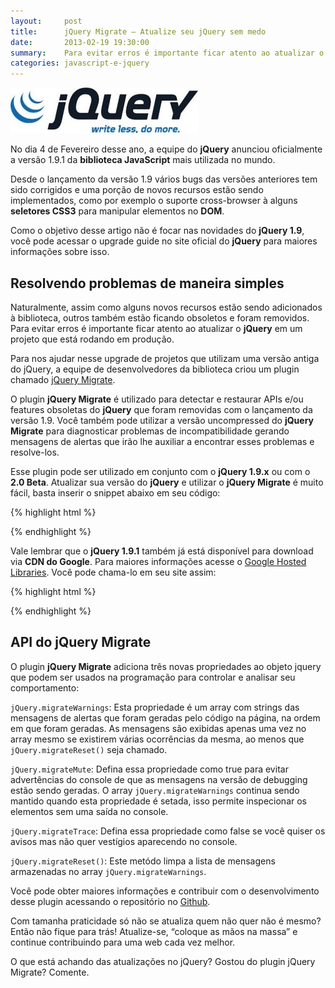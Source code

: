 ```yaml
---
layout:     post
title:      jQuery Migrate – Atualize seu jQuery sem medo
date:       2013-02-19 19:30:00
summary:    Para evitar erros é importante ficar atento ao atualizar o jQuery em um projeto que está rodando em produção. Para nos ajudar nesse upgrade, agora temos o plugin jQuery Migrate.
categories: javascript-e-jquery
---
```


![jQuery Migrate](/images/jquery-migrate.jpg)

No dia 4 de Fevereiro desse ano, a equipe do **jQuery** anunciou oficialmente a versão 1.9.1 da **biblioteca JavaScript** mais utilizada no mundo.

Desde o lançamento da versão 1.9 vários bugs das versões anteriores tem sido corrigidos e uma porção de novos recursos estão sendo implementados, como por exemplo o suporte cross-browser à alguns **seletores CSS3** para manipular elementos no **DOM**.

Como o objetivo desse artigo não é focar nas novidades do **jQuery 1.9**, você pode acessar o upgrade guide no site oficial do **jQuery** para maiores informações sobre isso.

## Resolvendo problemas de maneira simples

Naturalmente, assim como alguns novos recursos estão sendo adicionados à biblioteca, outros também estão ficando obsoletos e foram removidos. Para evitar erros é importante ficar atento ao atualizar o **jQuery** em um projeto que está rodando em produção.

Para nos ajudar nesse upgrade de projetos que utilizam uma versão antiga do jQuery, a equipe de desenvolvedores da biblioteca criou um plugin chamado [jQuery Migrate](http://blog.jquery.com/2013/02/16/jquery-migrate-1-1-1-released).

O plugin **jQuery Migrate** é utilizado para detectar e restaurar APIs e/ou features obsoletas do **jQuery** que foram removidas com o lançamento da versão 1.9. Você também pode utilizar a versão uncompressed do **jQuery Migrate** para diagnosticar problemas de incompatibilidade gerando mensagens de alertas que irão lhe auxiliar a encontrar esses problemas e resolve-los.

Esse plugin pode ser utilizado em conjunto com o **jQuery 1.9.x** ou com o **2.0 Beta**. Atualizar sua versão do **jQuery** e utilizar o **jQuery Migrate** é muito fácil, basta inserir o snippet abaixo em seu código:

{% highlight html %}
<script src="http://code.jquery.com/jquery-1.9.1.js"></script>
<script src="http://code.jquery.com/jquery-migrate-1.1.1.js"></script>
{% endhighlight %}

Vale lembrar que o **jQuery 1.9.1** também já está disponível para download via **CDN do Google**. Para maiores informações acesse o [Google Hosted Libraries](https://developers.google.com/speed/libraries/devguide?hl=pt-BR#jquery). Você pode chama-lo em seu site assim:

{% highlight html %}
<script src="//ajax.googleapis.com/ajax/libs/jquery/1.9.1/jquery.min.js"></script>
{% endhighlight %}

## API do jQuery Migrate

O plugin **jQuery Migrate** adiciona três novas propriedades ao objeto jquery que podem ser usados na programação para controlar e analisar  seu comportamento:

`jQuery.migrateWarnings`: Esta propriedade é um array com strings das mensagens de alertas que foram geradas pelo código na página, na ordem em que foram geradas. As mensagens são exibidas apenas uma vez no array mesmo se existirem várias ocorrências da mesma, ao menos que `jQuery.migrateReset()` seja chamado.

`jQuery.migrateMute`: Defina essa propriedade como true para evitar advertências do console de que as mensagens na versão de debugging estão sendo geradas. O array `jQuery.migrateWarnings` continua sendo mantido quando esta propriedade é setada, isso permite inspecionar os elementos sem uma saída no console.

`jQuery.migrateTrace`: Defina essa propriedade como false se você quiser os avisos mas não quer vestígios aparecendo no console.

`jQuery.migrateReset()`: Este metódo limpa a lista de mensagens armazenadas no array `jQuery.migrateWarnings`.

Você pode obter maiores informações e contribuir com o desenvolvimento desse plugin acessando o repositório no [Github](https://github.com/jquery/jquery-migrate).

Com tamanha praticidade só não se atualiza quem não quer não é mesmo? Então não fique para trás! Atualize-se, “coloque as mãos na massa” e continue contribuindo para uma web cada vez melhor.

O que está achando das atualizações no jQuery? Gostou do plugin jQuery Migrate? Comente.
